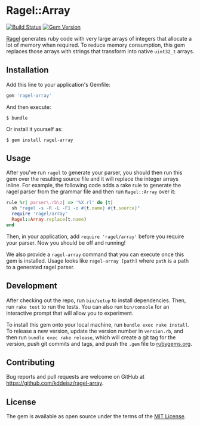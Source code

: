 # Ragel::Array

[![Build Status](https://github.com/kddeisz/ragel-array/workflows/Main/badge.svg)](https://github.com/kddeisz/ragel-array/actions)
[![Gem Version](https://img.shields.io/gem/v/ragel-array.svg)](https://rubygems.org/gems/ragel-array)

[Ragel](https://www.colm.net/open-source/ragel/) generates ruby code with very large arrays of integers that allocate a lot of memory when required. To reduce memory consumption, this gem replaces those arrays with strings that transform into native `uint32_t` arrays.

## Installation

Add this line to your application's Gemfile:

```ruby
gem 'ragel-array'
```

And then execute:

    $ bundle

Or install it yourself as:

    $ gem install ragel-array

## Usage

After you've run `ragel` to generate your parser, you should then run this gem over the resulting source file and it will replace the integer arrays inline. For example, the following code adds a rake rule to generate the ragel parser from the grammar file and then run `Ragel::Array` over it:

```ruby
rule %r|_parser\.rb\z| => '%X.rl' do |t|
  sh "ragel -s -R -L -F1 -o #{t.name} #{t.source}"
  require 'ragel/array'
  Ragel::Array.replace(t.name)
end
```

Then, in your application, add `require 'ragel/array'` before you require your parser. Now you should be off and running!

We also provide a `ragel-array` command that you can execute once this gem is installed. Usage looks like `ragel-array [path]` where `path` is a path to a generated ragel parser.

## Development

After checking out the repo, run `bin/setup` to install dependencies. Then, run `rake test` to run the tests. You can also run `bin/console` for an interactive prompt that will allow you to experiment.

To install this gem onto your local machine, run `bundle exec rake install`. To release a new version, update the version number in `version.rb`, and then run `bundle exec rake release`, which will create a git tag for the version, push git commits and tags, and push the `.gem` file to [rubygems.org](https://rubygems.org).

## Contributing

Bug reports and pull requests are welcome on GitHub at https://github.com/kddeisz/ragel-array.

## License

The gem is available as open source under the terms of the [MIT License](https://opensource.org/licenses/MIT).
